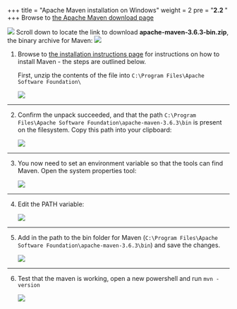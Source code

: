 +++
title = "Apache Maven installation on Windows"
weight = 2
pre = "<b>2.2 </b>"
+++
Browse to [the Apache Maven download page](https://maven.apache.org/download.cgi)

![](../../images/windowsmaven.png)
Scroll down to locate the link to download **apache-maven-3.6.3-bin.zip**, the binary archive for Maven:
    ![](../../images/windowsmaven1.png)

1. Browse to [the installation instructions page](https://maven.apache.org/install.html) for instructions on how to install Maven - the steps are outlined below.

    First, unzip the contents of the file into `C:\Program Files\Apache Software Foundation\`

    ![](../../images/windowsmaven2.png)

<hr />

2. Confirm the unpack succeeded, and that the path `C:\Program Files\Apache Software Foundation\apache-maven-3.6.3\bin` is present on the filesystem. Copy this path into your clipboard:

   ![](../../images/windowsmaven3.png)

<hr />

3. You now need to set an environment variable so that the tools can find Maven. Open the system properties tool:

    ![](../../images/windowsmaven4.png)
<hr />

4. Edit the PATH variable:

    ![](../../images/windowsmaven5.png)

<hr />

5. Add in the path to the bin folder for Maven (`C:\Program Files\Apache Software Foundation\apache-maven-3.6.3\bin`) and save the changes.

    ![](../../images/windowsmaven6.png)

<hr />

6. Test that the maven is working, open a new powershell and run `mvn -version`

    ![](../../images/windowsmaven7.png)